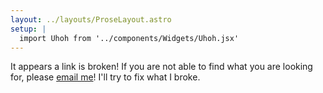 ```yaml
---
layout: ../layouts/ProseLayout.astro
setup: |
  import Uhoh from '../components/Widgets/Uhoh.jsx'
---
```


<Uhoh />

It appears a link is broken! If you are not able to find what you are looking for, please [email me](mailto:buttskyle96@gmail.com)! I'll try to fix what I broke.

